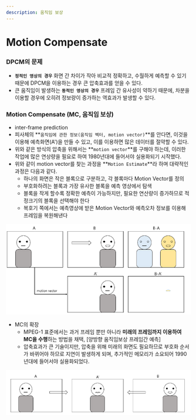 ```yaml
---
description: 움직임 보상
---
```


# Motion Compensate

### DPCM의 문제

* **`정적인 영상의 경우`** 화면 간 차이가 작아 비교적 정확하고, 수월하게 예측할 수 있기 때문에 DPCM을 이용하는 경우 큰 압축효과를 얻을 수 있다.
* 큰 움직임이 발생하는 **`동적인 영상의 경우`**  프레임 간 유사성이 약하기 때문에, 차분을 이용할 경우에 오히려 정보량이 증가하는 역효과가 발생할 수 있다.

### Motion Compensate \(MC, 움직임 보상\)

* inter-frame prediction
*  피사체의 **`움직임에 관한 정보(움직임 벡터, motion vector)`**를 안다면, 이것을 이용해 예측화면\(A'\)을 만들 수 있고, 이를 이용하면 많은 데이터를 절약할 수 있다.
* 위와 같은 방식의 압축을 위해서는 **`motion vector`**를 구해야 하는데, 이러한 작업에 많은 연상량을 필요로 하여 1980년대에 들어서야 실용화되기 시작했다.
* 위와 같이 motion vector를 찾는 과정을 **`Motion Estimate`**라 하며 대략적인 과정은 다음과 같다.
  * 하나의 화면은 작은 블록으로 구분하고, 각 블록마다 Motion Vector를 정의
  * 부호화하려는 블록과 가장 유사한 블록을 예측 영상에서 탐색
  * 블록을 작게 할수록 정확한 예측이 가능하지만, 필요한 연산량이 증가하므로 적정크기의 블록을 선택해야 한다
  * 복호기 쪽에서는 예측영상에 받은 Motion Vector와 예측오차 정보를 이용해 프레임을 복원해낸다

![](../../.gitbook/assets/image%20%2823%29.png)

* MC의 확장
  * MPEG-1 표준에서는 과거 프레임 뿐만 아니라 **미래의 프레임까지 이용하여 MC을 수행**하는 방법을 채택, \[양방향 움직임보상 프레임간 예측\]
  * 압축효과가 큰 기술이지만, 압축을 위해 미래의 화면도 필요하므로 부호화 순서가 바뀌어야 하므로 지연이 발생하게 되며, 추가적인 메모리가 소요되어 1990년대에 들어서야 실용화되었다.

![](../../.gitbook/assets/image%20%2825%29.png)

## 



